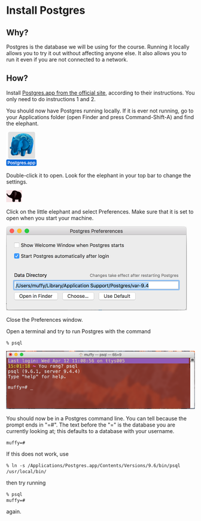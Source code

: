 # Install Postgres
## Why?
Postgres is the database we will be using for the course.
Running it locally allows you to try it out without affecting anyone else.
It also allows you to run it even if you are not connected to a network.

## How?
Install [Postgres.app from the official site](https://postgresapp.com/), according to their instructions.
You only need to do instructions 1 and 2.

You should now have Postgres running locally. If it is ever not running, go to your Applications folder
(open Finder and press Command-Shift-A) and find the elephant.

![Postgres app](../images/install-fest/postgres.png)

Double-click it to open. Look for the elephant in your top bar to change the settings.

![Postgres in top bar](../images/install-fest/top_postgres.png)

Click on the little elephant and select Preferences. Make sure that it is set to open when you start your machine.

![Postgres preferences](../images/install-fest/postgres_preferences.png)

Close the Preferences window.

Open a terminal and try to run Postgres with the command

    % psql

![Postgres command line](../images/install-fest/postgres_shell.png)

You should now be in a Postgres command line.
You can tell because the prompt ends in "=#".
The text before the "=" is the database you are currently looking at; this
defaults to a database with your username.

    muffy=#

If this does not work, use

    % ln -s /Applications/Postgres.app/Contents/Versions/9.6/bin/psql /usr/local/bin/

then try running

    % psql
    muffy=#
    
again.

